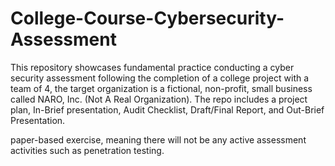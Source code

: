 # College-Course-Cybersecurity-Assessment
This repository showcases fundamental practice conducting a cyber security assessment following the completion of a college project with a team of 4, the target organization is a fictional, non-profit, small business called NARO, Inc. (Not A Real Organization). The repo includes a project plan, In-Brief presentation, Audit Checklist, Draft/Final Report, and Out-Brief Presentation.

paper-based exercise, meaning there will not be any active assessment activities such as penetration testing. 
